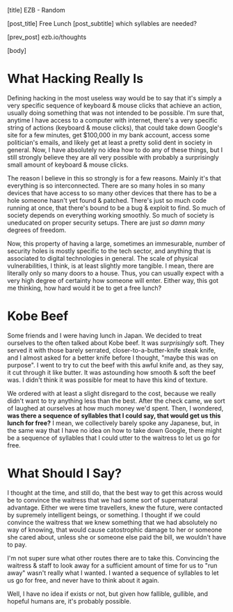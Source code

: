 [title] EZB - Random

[post_title] Free Lunch
[post_subtitle] which syllables are needed?

[prev_post] ezb.io/thoughts

[body]
# What Hacking Really Is
Defining hacking in the most useless way would be to say that it's simply
a very specific sequence of keyboard & mouse clicks that achieve an action,
usually doing something that was not intended to be possible. I'm sure that,
anytime I have access to a computer with internet, there's a very specific
string of actions (keyboard & mouse clicks), that could take down Google's
site for a few minutes, get $100,000 in my bank account, access some
politician's emails, and likely get at least a pretty solid dent in society
in general. Now, I have absolutely no idea how to do any of these things,
but I still strongly believe they are all very possible with probably a
surprisingly small amount of keyboard & mouse clicks.

The reason I believe in this so strongly is for a few reasons. Mainly it's that
everything is so interconnected. There are so many holes in so many devices
that have access to so many other devices that there has to be a hole someone
hasn't yet found & patched. There's just so much code running at once, that
there's bound to be a bug & exploit to find. So much of society depends on
everything working smoothly. So much of society is uneducated on proper
security setups. There are just _so damn many_ degrees of freedom.

Now, this property of having a large, sometimes an immesurable, number of
security holes is mostly specific to the tech sector, and anything that is
associated to digital technologies in general. The scale of physical
vulnerabilities, I think, is at least slightly more tangible. I mean, there
are literally only so many doors to a house. Thus, you can usually expect
with a very high degree of certainty how someone will enter. Either way,
this got me thinking, how hard would it be to get a free lunch?

# Kobe Beef
Some friends and I were having lunch in Japan. We decided to treat ourselves
to the often talked about Kobe beef. It was _surprisingly_ soft. They served
it with those barely serrated, closer-to-a-butter-knife steak knife, and I
almost asked for a better knife before I thought, "maybe this was on purpose".
I went to try to cut the beef with this awful knife and, as they say, it cut
through it like butter. It was astounding how smooth & soft the beef was. I
didn't think it was possible for meat to have this kind of texture.

We ordered with at least a slight disregard to the cost, because we really
didn't want to try anything less than the best. After the check came, we
sort of laughed at ourselves at how much money we'd spent. Then, I wondered,
**was there a sequence of syllables that I could say, that would get us this lunch
for free?** I mean, we collectively barely spoke any Japanese, but, in the
same way that I have no idea on how to take down Google, there might be a
sequence of syllables that I could utter to the waitress to let us go for free.

# What Should I Say?
I thought at the time, and still do, that the best way to get this across would
be to convince the waitress that we had some sort of supernatural advantage.
Either we were time travellers, knew the future, were contacted by supremely
intelligent beings, or something. I thought if we could convince the waitress
that we knew something that we had absolutely no way of knowing, that would
cause catostrophic damage to her or someone she cared about, unless she or
someone else paid the bill, we wouldn't have to pay.

I'm not super sure what other routes there are to take this. Convincing the
waitress & staff to look away for a sufficient amount of time for us to
"run away" wasn't really what I wanted. I wanted a sequence of syllables
to let us go for free, and never have to think about it again.

Well, I have no idea if exists or not, but given how fallible, gullible, and
hopeful humans are, it's probably possible.

